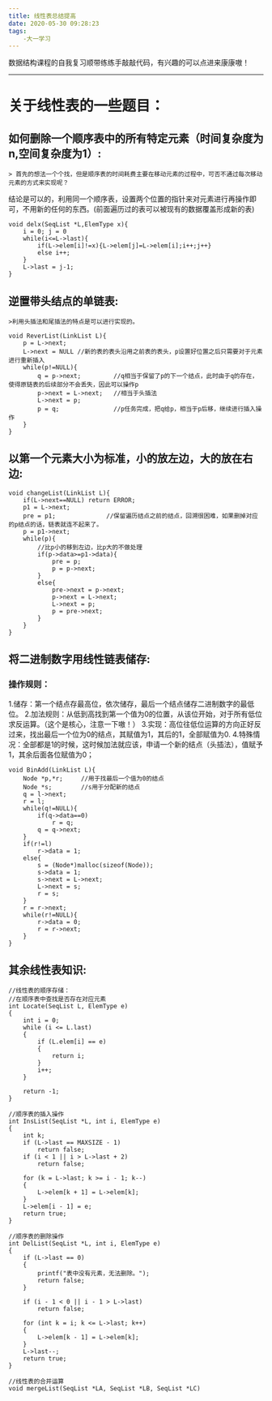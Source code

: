 ```yaml
---
title: 线性表总结提高
date: 2020-05-30 09:28:23
tags:
    -大一学习
---
```


数据结构课程的自我复习顺带练练手敲敲代码，有兴趣的可以点进来康康嗷！

---

<!--more-->

# 关于线性表的一些题目：

## 如何删除一个顺序表中的所有特定元素（时间复杂度为n,空间复杂度为1）:

    > 首先的想法一个个找，但是顺序表的时间耗费主要在移动元素的过程中，可否不通过每次移动元素的方式来实现呢？

结论是可以的，利用同一个顺序表，设置两个位置的指针来对元素进行再操作即可，不用新的任何的东西。(前面遍历过的表可以被现有的数据覆盖形成新的表)

```
void delx(SeqList *L,ElemType x){
    i = 0; j = 0
    while(i<=L->last){
        if(L->elem[i]!=x){L->elem[j]=L->elem[i];i++;j++}
        else i++;
    }
    L->last = j-1;
}

```

## 逆置带头结点的单链表:

    >利用头插法和尾插法的特点是可以进行实现的。


```
void ReverList(LinkList L){
    p = L->next;
    L->next = NULL //新的表的表头沿用之前表的表头，p设置好位置之后只需要对于元素进行重新插入
    while(p!=NULL){
        q = p->next;         //q相当于保留了p的下一个结点，此时由于q的存在，使得原链表的后续部分不会丢失，因此可以操作p
        p->next = L->next;   //相当于头插法
        L->next = p;
        p = q;               //p任务完成，把q给p，相当于p后移，继续进行插入操作
    }
}
```
## 以第一个元素大小为标准，小的放左边，大的放在右边:

```
void changeList(LinkList L){
    if(L->next==NULL) return ERROR;
    p1 = L->next;
    pre = p1;              //保留遍历结点之前的结点，回溯很困难，如果删掉对应的p结点的话，链表就连不起来了。
    p = p1->next;
    while(p){
        //比p小的移到左边，比p大的不做处理
        if(p->data>=p1->data){
            pre = p;
            p = p->next;
        }
        else{
            pre->next = p->next;
            p->next = L->next;
            L->next = p;
            p = pre->next;
        }
    }
}
```

## 将二进制数字用线性链表储存:
### 操作规则：
1.储存：第一个结点存最高位，依次储存，最后一个结点储存二进制数字的最低位。
2.加法规则：从低到高找到第一个值为0的位置，从该位开始，对于所有低位求反运算。（这个是核心，注意一下嗷！）
3.实现：高位往低位运算的方向正好反过来，找出最后一个位为0的结点，其赋值为1，其后的1，全部赋值为0.
4.特殊情况：全部都是1的时候，这时候加法就应该，申请一个新的结点（头插法），值赋予1，其余后面各位赋值为0；

```
void BinAdd(LinkList L){
    Node *p,*r;     //用于找最后一个值为0的结点
    Node *s;        //s用于分配新的结点
    q = l->next;
    r = l;
    while(q!=NULL){
        if(q->data==0)
            r = q;
        q = q->next;
    }
    if(r!=l)
        r->data = 1;
    else{
        s = (Node*)malloc(sizeof(Node));
        s->data = 1;
        s->next = L->next;
        L->next = s;
        r = s;
    }
    r = r->next;
    while(r!=NULL){
        r->data = 0;
        r = r->next;
    }
}
```


## 其余线性表知识:
```
//线性表的顺序存储：
//在顺序表中查找是否存在对应元素
int Locate(SeqList L, ElemType e)
{
    int i = 0;
    while (i <= L.last)
    {
        if (L.elem[i] == e)
        {
            return i;
        }
        i++;
    }

    return -1;
}

//顺序表的插入操作
int InsList(SeqList *L, int i, ElemType e)
{
    int k;
    if (L->last == MAXSIZE - 1)
        return false;
    if (i < 1 || i > L->last + 2)
        return false;

    for (k = L->last; k >= i - 1; k--)
    {
        L->elem[k + 1] = L->elem[k];
    }
    L->elem[i - 1] = e;
    return true;
}

//顺序表的删除操作
int DelList(SeqList *L, int i, ElemType e)
{
    if (L->last == 0)
    {
        printf("表中没有元素，无法删除。");
        return false;
    }

    if (i - 1 < 0 || i - 1 > L->last)
        return false;

    for (int k = i; k <= L->last; k++)
    {
        L->elem[k - 1] = L->elem[k];
    }
    L->last--;
    return true;
}

//线性表的合并运算
void mergeList(SeqList *LA, SeqList *LB, SeqList *LC)
```